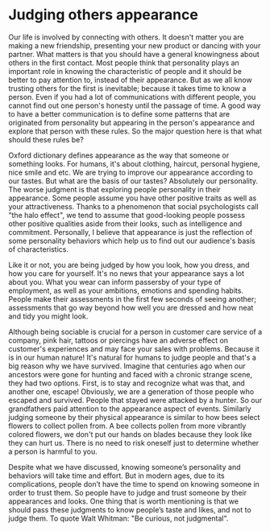 # Judging others appearance

Our life is involved by connecting with others. It doesn't matter you are making a new friendship, presenting your new product or dancing with your partner. What matters is that you should have a general knowingness about others in the first contact. Most people think that personality plays an important role in knowing the characteristic of people and it should be better to pay attention to, instead of their appearance. But as we all know trusting others for the first is inevitable; because it takes time to know a person. Even if you had a lot of communications with different people, you cannot find out one person's honesty until the passage of time. A good way to have a better communication is to define some patterns that are originated from personality but appearing in the person's appearance and explore that person with these rules. So the major question here is that what should these rules be?

Oxford dictionary defines appearance as the way that someone or something looks. For humans, it's about clothing, haircut, personal hygiene, nice smile and etc. We are trying to improve our appearance according to our tastes. But what are the basis of our tastes? Absolutely our personality. The worse judgment is that exploring people personality in their appearance. Some people assume you have other positive traits as well as your attractiveness. Thanks to a phenomenon that social psychologists call "the halo effect", we tend to assume that good-looking people possess other positive qualities aside from their looks, such as intelligence and commitment. Personally, I believe that appearance is just the reflection of some personality behaviors which help us to find out our audience's basis of characteristics.

Like it or not, you are being judged by how you look, how you dress, and how you care for yourself. It's no news that your appearance says a lot about you. What you wear can inform passersby of your type of employment, as well as your ambitions, emotions and spending habits. People make their assessments in the first few seconds of seeing another; assessments that go way beyond how well you are dressed and how neat and tidy you might look. 

Although being sociable is crucial for a person in customer care service of a company, pink hair, tattoos or piercings have an adverse effect on customer's experiences and may face your sales with problems. Because it is in our human nature! It's natural for humans to judge people and that's a big reason why we have survived. Imagine that centuries ago when our ancestors were gone for hunting and faced with a chronic strange scene, they had two options. First, is to stay and recognize what was that, and another one, escape! Obviously, we are a generation of those people who escaped and survived. People that stayed were attacked by a hunter. So our grandfathers paid attention to the appearance aspect of events. Similarly judging someone by their physical appearance is similar to how bees select flowers to collect pollen from. A bee collects pollen from more vibrantly colored flowers, we don't put our hands on blades because they look like they can hurt us. There is no need to risk oneself just to determine whether a person is harmful to you.

Despite what we have discussed, knowing someone’s personality and behaviors will take time and effort. But in modern ages, due to its complications, people don’t have the time to spend on knowing someone in order to trust them. So people have to judge and trust someone by their appearances and looks. One thing that is worth mentioning is that we should pass these judgments to know people’s taste and likes, and not to judge them. To quote Walt Whitman: "Be curious, not judgmental".
